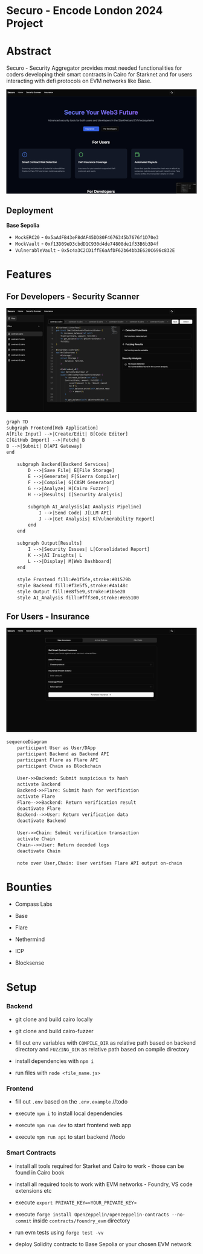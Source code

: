 # Securo - Encode London 2024 Project

# Abstract

Securo - Security Aggregator provides most needed functionalities for coders developing their smart contracts in Cairo for Starknet and for users interacting with defi protocols on EVM networks like Base.

![fuzzer](./s_landing.png)

## Deployment

**Base Sepolia**

- `MockERC20` - `0x5aAdFB43eF8dAF45DD80F4676345b7676f1D70e3`
- `MockVault` - `0xf13D09eD3cbdD1C930d4de74808de1f33B6b3D4f`
- `VulnerableVault` - `0x5c4a3C2CD1ffE6aAfDF62b64bb3E620C696c832E`

# Features

## For Developers - Security Scanner

![fuzzer](./s_fuzzer.png)

```mermaid
graph TD
subgraph Frontend[Web Application]
A[File Input] -->|Create/Edit| B[Code Editor]
C[GitHub Import] -->|Fetch| B
B -->|Submit| D[API Gateway]
end

    subgraph Backend[Backend Services]
        D -->|Save File| E[File Storage]
        E -->|Generate| F[Sierra Compiler]
        F -->|Compile| G[CASM Generator]
        G -->|Analyze| H[Cairo Fuzzer]
        H -->|Results| I[Security Analysis]

        subgraph AI_Analysis[AI Analysis Pipeline]
            I -->|Send Code| J[LLM API]
            J -->|Get Analysis| K[Vulnerability Report]
        end
    end

    subgraph Output[Results]
        I -->|Security Issues| L[Consolidated Report]
        K -->|AI Insights| L
        L -->|Display| M[Web Dashboard]
    end

    style Frontend fill:#e1f5fe,stroke:#01579b
    style Backend fill:#f3e5f5,stroke:#4a148c
    style Output fill:#e8f5e9,stroke:#1b5e20
    style AI_Analysis fill:#fff3e0,stroke:#e65100
```

## For Users - Insurance

![fuzzer](./s_insurance.png)

```mermaid
sequenceDiagram
    participant User as User/DApp
    participant Backend as Backend API
    participant Flare as Flare API
    participant Chain as Blockchain

    User->>Backend: Submit suspicious tx hash
    activate Backend
    Backend->>Flare: Submit hash for verification
    activate Flare
    Flare-->>Backend: Return verification result
    deactivate Flare
    Backend-->>User: Return verification data
    deactivate Backend

    User->>Chain: Submit verification transaction
    activate Chain
    Chain-->>User: Return decoded logs
    deactivate Chain

    note over User,Chain: User verifies Flare API output on-chain
```

# Bounties

- Compass Labs

- Base

- Flare

- Nethermind

- ICP

- Blocksense

# Setup

### Backend

- git clone and build cairo locally

- git clone and build cairo-fuzzer

- fill out env variables with `COMPILE_DIR` as relative path based on backend directory and `FUZZING_DIR` as relative path based on compile directory

- install dependencies with `npm i`

- run files with `node <file_name.js>`

### Frontend

- fill out `.env` based on the `.env.example` //todo

- execute `npm i` to install local dependencies

- execute `npm run dev` to start frontend web app

- execute `npm run api` to start backend //todo

### Smart Contracts

- install all tools required for Starket and Cairo to work - those can be found in Cairo book

- install all required tools to work with EVM networks - Foundry, VS code extensions etc

- execute `export PRIVATE_KEY=<YOUR_PRIVATE_KEY>`

- execute `forge install OpenZeppelin/openzeppelin-contracts --no-commit` inside `contracts/foundry_evm` directory

- run evm tests using `forge test -vv`

- deploy Solidity contractc to Base Sepolia or your chosen EVM network
